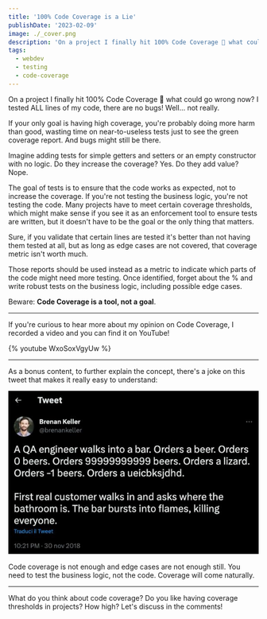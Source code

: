 ```yaml
---
title: '100% Code Coverage is a Lie'
publishDate: '2023-02-09'
image: ./_cover.png
description: 'On a project I finally hit 100% Code Coverage 🎯 what could go wrong now?'
tags:
  - webdev
  - testing
  - code-coverage
---
```


On a project I finally hit 100% Code Coverage 🎯 what could go wrong now? I tested ALL lines of my code, there are no bugs! Well... not really.

If your only goal is having high coverage, you're probably doing more harm than good, wasting time on near-to-useless tests just to see the green coverage report. And bugs might still be there.

Imagine adding tests for simple getters and setters or an empty constructor with no logic. Do they increase the coverage? Yes. Do they add value? Nope.

The goal of tests is to ensure that the code works as expected, not to increase the coverage. If you're not testing the business logic, you're not testing the code. Many projects have to meet certain coverage thresholds, which might make sense if you see it as an enforcement tool to ensure tests are written, but it doesn't have to be the goal or the only thing that matters.

Sure, if you validate that certain lines are tested it's better than not having them tested at all, but as long as edge cases are not covered, that coverage metric isn't worth much.

Those reports should be used instead as a metric to indicate which parts of the code might need more testing. Once identified, forget about the % and write robust tests on the business logic, including possible edge cases.

Beware: **Code Coverage is a tool, not a goal**.

---

If you're curious to hear more about my opinion on Code Coverage, I recorded a video and you can find it on YouTube!

{% youtube WxoSoxVgyUw %}

---

As a bonus content, to further explain the concept, there's a joke on this tweet that makes it really easy to understand:

![Tweet](./tweet.png)

Code coverage is not enough and edge cases are not enough still. You need to test the business logic, not the code. Coverage will come naturally.

---

What do you think about code coverage? Do you like having coverage thresholds in projects? How high? Let's discuss in the comments!
